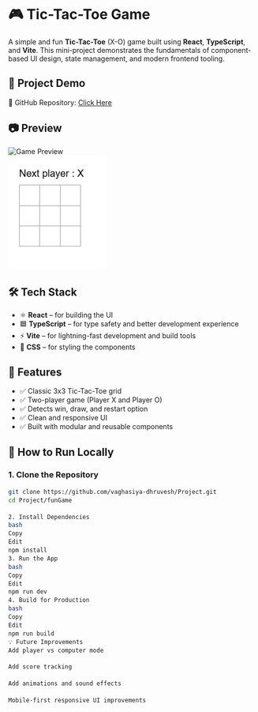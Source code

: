# 🎮 Tic-Tac-Toe Game

A simple and fun **Tic-Tac-Toe** (X-O) game built using **React**, **TypeScript**, and **Vite**. This mini-project demonstrates the fundamentals of component-based UI design, state management, and modern frontend tooling.

## 🚀 Project Demo

🔗 GitHub Repository: [Click Here](https://github.com/vaghasiya-dhruvesh/Project.git)

## 📷 Preview

![Game Preview](public/vite.svg)  
![alt text](image.png)

## 🛠️ Tech Stack

- ⚛️ **React** – for building the UI
- 🟦 **TypeScript** – for type safety and better development experience
- ⚡ **Vite** – for lightning-fast development and build tools
- 🎨 **CSS** – for styling the components



## 🎯 Features

- ✅ Classic 3x3 Tic-Tac-Toe grid
- ✅ Two-player game (Player X and Player O)
- ✅ Detects win, draw, and restart option
- ✅ Clean and responsive UI
- ✅ Built with modular and reusable components

## 🧩 How to Run Locally

### 1. Clone the Repository

```bash
git clone https://github.com/vaghasiya-dhruvesh/Project.git
cd Project/funGame

2. Install Dependencies
bash
Copy
Edit
npm install
3. Run the App
bash
Copy
Edit
npm run dev
4. Build for Production
bash
Copy
Edit
npm run build
💡 Future Improvements
Add player vs computer mode

Add score tracking

Add animations and sound effects

Mobile-first responsive UI improvements